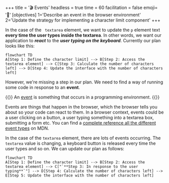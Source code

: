 +++
title = '🎬 Events'
headless = true
time = 60
facilitation = false
emoji= '🧩'
[objectives]
    1='Describe an event in the browser environment'
    2='Update the strategy for implementing a character limit component'
+++

In the case of the ` textarea` element, we want to update the `p` element text **every time the user types inside the textarea**. In other words, we want our application to **_react_** to the **_user typing on the keyboard_**. Currently our plan looks like this:

```mermaid
flowchart TD
A[Step 1: Define the character limit] --> B[Step 2: Access the textarea element] --> C[Step 3: Calculate the number of characters left] --> D[Step 4: Update the interface with the number of characters left]
```

However, we're missing a step in our plan. We need to find a way of running some code in response to an **event**.

{{<note type="definition" title="Definition: events">}}
An [event](https://developer.mozilla.org/en-US/docs/Learn/JavaScript/Building_blocks/Events) is something that occurs in a programming environment.
{{</note>}}

Events are things that happen in the browser, which the browser tells you about so your code can react to them. In a browser context, events could be a user clicking on a button, a user typing something into a textarea box, submitting a form etc. You can find a [complete reference all the different event types](https://developer.mozilla.org/en-US/docs/Web/Events) on MDN.

In the case of the `textarea` element, there are lots of events occurring. The `textarea` value is changing, a keyboard button is released every time the user types and so on. We can update our plan as follows:

```mermaid
flowchart TD
A[Step 1: Define the character limit] --> B[Step 2: Access the textarea element] --> C["`**Step 3: In response to the user typing**`"] --> D[Step 4: Calculate the number of characters left] --> E[Step 5: Update the interface with the number of characters left]
```
